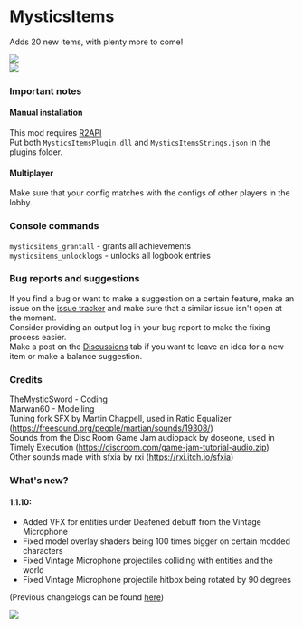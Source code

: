 ﻿# MysticsItems
Adds 20 new items, with plenty more to come!  

![](https://i.imgur.com/WYCK8vE.gif)  
![](https://i.imgur.com/XWpPavo.png)  

### Important notes
#### Manual installation
This mod requires [R2API](https://thunderstore.io/package/tristanmcpherson/R2API/)  
Put both `MysticsItemsPlugin.dll` and `MysticsItemsStrings.json` in the plugins folder.  
#### Multiplayer
Make sure that your config matches with the configs of other players in the lobby.

### Console commands
`mysticsitems_grantall` - grants all achievements  
`mysticsitems_unlocklogs` - unlocks all logbook entries  

### Bug reports and suggestions
If you find a bug or want to make a suggestion on a certain feature, make an issue on the [issue tracker](https://github.com/TheMysticSword/MysticsItems/issues) and make sure that a similar issue isn't open at the moment.  
Consider providing an output log in your bug report to make the fixing process easier.  
Make a post on the [Discussions](https://github.com/TheMysticSword/MysticsItems/discussions) tab if you want to leave an idea for a new item or make a balance suggestion.

### Credits
TheMysticSword - Coding  
Marwan60 - Modelling  
Tuning fork SFX by Martin Chappell, used in Ratio Equalizer (https://freesound.org/people/martian/sounds/19308/)  
Sounds from the Disc Room Game Jam audiopack by doseone, used in Timely Execution (https://discroom.com/game-jam-tutorial-audio.zip)  
Other sounds made with sfxia by rxi (https://rxi.itch.io/sfxia)  
  
### What's new?
#### 1.1.10:
* Added VFX for entities under Deafened debuff from the Vintage Microphone
* Fixed model overlay shaders being 100 times bigger on certain modded characters
* Fixed Vintage Microphone projectiles colliding with entities and the world
* Fixed Vintage Microphone projectile hitbox being rotated by 90 degrees
  
(Previous changelogs can be found [here](https://github.com/TheMysticSword/MysticsItems/blob/main/CHANGELOG.md))

![](https://i.imgur.com/gBBfdeO.png)

